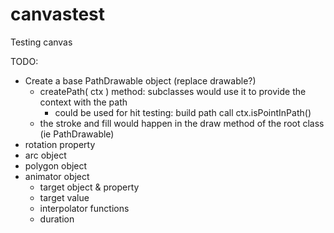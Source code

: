 # canvastest
Testing canvas

TODO:
- Create a base PathDrawable object (replace drawable?)
    - createPath( ctx ) method: subclasses would use it to provide the context with the path
        - could be used for hit testing: build path call ctx.isPointInPath()
    - the stroke and fill would happen in the draw method of the root class (ie PathDrawable)
- rotation property
- arc object
- polygon object
- animator object
    - target object & property
    - target value
    - interpolator functions
    - duration
